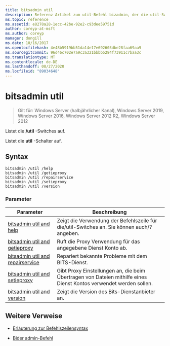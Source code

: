 ```yaml
---
title: bitsadmin util
description: Referenz Artikel zum util-Befehl bizadmin, der die util-Switches auflistet.
ms.topic: reference
ms.assetid: e8278a28-1ecc-42be-92e2-c93dee59751d
author: coreyp-at-msft
ms.author: coreyp
manager: dongill
ms.date: 10/16/2017
ms.openlocfilehash: 4e48b5919bb51da14e17e692603dbe28faa69aa9
ms.sourcegitcommit: 96d46c702e7a9c3a321bbbb5284f73911c7baa3c
ms.translationtype: MT
ms.contentlocale: de-DE
ms.lasthandoff: 08/27/2020
ms.locfileid: "89034648"
---
```

# <a name="bitsadmin-util"></a>bitsadmin util

> Gilt für: Windows Server (halbjährlicher Kanal), Windows Server 2019, Windows Server 2016, Windows Server 2012 R2, Windows Server 2012

Listet die **/util** -Switches auf.

Listet die **util** -Schalter auf.

## <a name="syntax"></a>Syntax

```
bitsadmin /util /help
bitsadmin /util /getieproxy
bitsadmin /util /repairservice
bitsadmin /util /setieproxy
bitsadmin /util /version
```

### <a name="parameters"></a>Parameter

| Parameter | Beschreibung |
| --------- | ----------- |
| [bitsadmin util and help](bitsadmin-util-and-help.md) | Zeigt die Verwendung der Befehlszeile für die/util-Switches an. Sie können auch/? angeben. |
| [bitsadmin util and getieproxy](bitsadmin-util-and-getieproxy.md) | Ruft die Proxy Verwendung für das angegebene Dienst Konto ab. |
| [bitsadmin util and repairservice](bitsadmin-util-and-repairservice.md) | Repariert bekannte Probleme mit dem BITS-Dienst. |
| [bitsadmin util and setieproxy](bitsadmin-util-and-setieproxy.md) | Gibt Proxy Einstellungen an, die beim Übertragen von Dateien mithilfe eines Dienst Kontos verwendet werden sollen. |
| [bitsadmin util and version](bitsadmin-util-and-version.md) | Zeigt die Version des Bits-Dienstanbieter an. |

## <a name="additional-references"></a>Weitere Verweise

- [Erläuterung zur Befehlszeilensyntax](command-line-syntax-key.md)

- [Bider admin-Befehl](bitsadmin.md)
